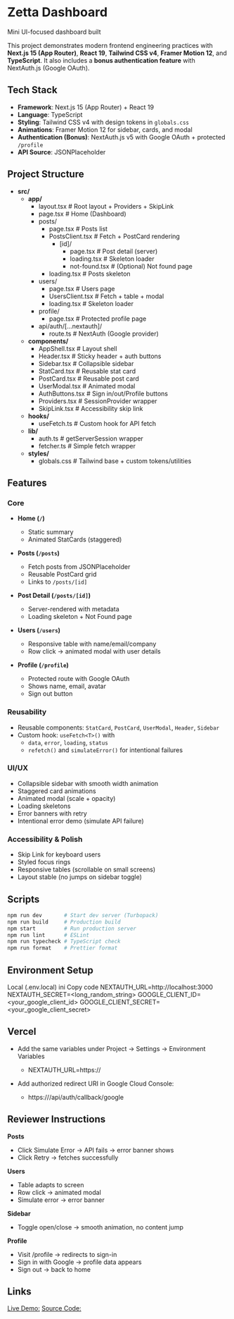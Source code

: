 # Zetta Dashboard

Mini UI-focused dashboard built

This project demonstrates modern frontend engineering practices with **Next.js 15 (App Router)**,
**React 19**, **Tailwind CSS v4**, **Framer Motion 12**, and **TypeScript**. It also includes a
**bonus authentication feature** with NextAuth.js (Google OAuth).

## Tech Stack

- **Framework**: Next.js 15 (App Router) + React 19
- **Language**: TypeScript
- **Styling**: Tailwind CSS v4 with design tokens in `globals.css`
- **Animations**: Framer Motion 12 for sidebar, cards, and modal
- **Authentication (Bonus)**: NextAuth.js v5 with Google OAuth + protected `/profile`
- **API Source**: JSONPlaceholder

## Project Structure

- **src/**
  - **app/**
    - layout.tsx # Root layout + Providers + SkipLink
    - page.tsx # Home (Dashboard)
    - posts/
      - page.tsx # Posts list
      - PostsClient.tsx # Fetch + PostCard rendering
        - [id]/
          - page.tsx # Post detail (server)
          - loading.tsx # Skeleton loader
          - not-found.tsx # (Optional) Not found page
      - loading.tsx # Posts skeleton
    - users/
      - page.tsx # Users page
      - UsersClient.tsx # Fetch + table + modal
      - loading.tsx # Skeleton loader
    - profile/
      - page.tsx # Protected profile page
    - api/auth/[...nextauth]/
      - route.ts # NextAuth (Google provider)
  - **components/**
    - AppShell.tsx # Layout shell
    - Header.tsx # Sticky header + auth buttons
    - Sidebar.tsx # Collapsible sidebar
    - StatCard.tsx # Reusable stat card
    - PostCard.tsx # Reusable post card
    - UserModal.tsx # Animated modal
    - AuthButtons.tsx # Sign in/out/Profile buttons
    - Providers.tsx # SessionProvider wrapper
    - SkipLink.tsx # Accessibility skip link
  - **hooks/**
    - useFetch.ts # Custom hook for API fetch
  - **lib/**
    - auth.ts # getServerSession wrapper
    - fetcher.ts # Simple fetch wrapper
  - **styles/**
    - globals.css # Tailwind base + custom tokens/utilities

## Features

### Core

- **Home (`/`)**
  - Static summary
  - Animated StatCards (staggered)

- **Posts (`/posts`)**
  - Fetch posts from JSONPlaceholder
  - Reusable PostCard grid
  - Links to `/posts/[id]`

- **Post Detail (`/posts/[id]`)**
  - Server-rendered with metadata
  - Loading skeleton + Not Found page

- **Users (`/users`)**
  - Responsive table with name/email/company
  - Row click → animated modal with user details

- **Profile (`/profile`)**
  - Protected route with Google OAuth
  - Shows name, email, avatar
  - Sign out button

### Reusability

- Reusable components: `StatCard`, `PostCard`, `UserModal`, `Header`, `Sidebar`
- Custom hook: `useFetch<T>()` with
  - `data`, `error`, `loading`, `status`
  - `refetch()` and `simulateError()` for intentional failures

### UI/UX

- Collapsible sidebar with smooth width animation
- Staggered card animations
- Animated modal (scale + opacity)
- Loading skeletons
- Error banners with retry
- Intentional error demo (simulate API failure)

### Accessibility & Polish

- Skip Link for keyboard users
- Styled focus rings
- Responsive tables (scrollable on small screens)
- Layout stable (no jumps on sidebar toggle)

## Scripts

```bash
npm run dev       # Start dev server (Turbopack)
npm run build     # Production build
npm start         # Run production server
npm run lint      # ESLint
npm run typecheck # TypeScript check
npm run format    # Prettier format
```

## Environment Setup

Local (.env.local) ini Copy code NEXTAUTH_URL=http://localhost:3000
NEXTAUTH_SECRET=<long_random_string> GOOGLE_CLIENT_ID=<your_google_client_id>
GOOGLE_CLIENT_SECRET=<your_google_client_secret>

## Vercel

- Add the same variables under Project → Settings → Environment Variables
    - NEXTAUTH_URL=https://<your-vercel-domain>

- Add authorized redirect URI in Google Cloud Console:
    - https://<your-vercel-domain>/api/auth/callback/google

## Reviewer Instructions

**Posts**

- Click Simulate Error → API fails → error banner shows
- Click Retry → fetches successfully

**Users**

- Table adapts to screen
- Row click → animated modal
- Simulate error → error banner

**Sidebar**

- Toggle open/close → smooth animation, no content jump

**Profile**

- Visit /profile → redirects to sign-in
- Sign in with Google → profile data appears
- Sign out → back to home

## Links

[Live Demo:](https://zetta-dashboard.vercel.app>)
[Source Code:](https://github.com/NBinte/zetta-dashboard)
